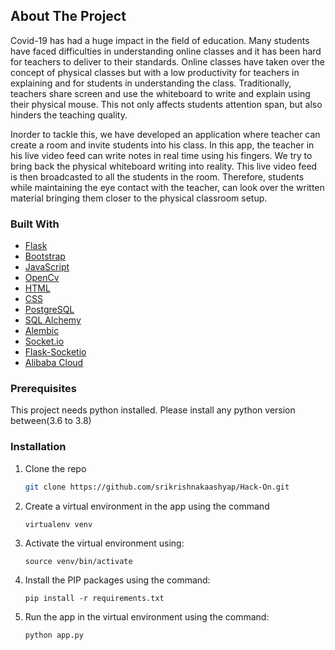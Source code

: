 ## About The Project

<!-- [![EduLit][product-screenshot]](https://example.com) -->

Covid-19 has had a huge impact in the field of education. Many students have faced difficulties in understanding online classes and it has been hard for teachers to deliver to their standards. Online classes have taken over the concept of physical classes but with a low productivity for teachers in explaining and for students in understanding the class. Traditionally, teachers share screen and use the whiteboard to write and explain using their physical mouse. This not only affects students attention span, but also hinders the teaching quality. 

Inorder to tackle this, we have developed an application where teacher can create a room and invite students into his class. In this app, the teacher in his live video feed can write notes in real time using his fingers. We try to bring back the physical whiteboard writing into reality. This live video feed is then broadcasted to all the students in the room. Therefore, students while maintaining the eye contact with the teacher, can look over the written material bringing them closer to the physical classroom setup. 


### Built With
* [Flask](https://palletsprojects.com/p/flask/)
* [Bootstrap](https://getbootstrap.com)
* [JavaScript](https://www.javascript.com/)
* [OpenCv](https://opencv.org/)
* [HTML](https://html.com/)
* [CSS](https://laravel.com)
* [PostgreSQL](https://www.postgresql.org/)
* [SQL Alchemy](https://www.sqlalchemy.org/)
* [Alembic](https://alembic.sqlalchemy.org/)
* [Socket.io](https://socket.io/)
* [Flask-Socketio](https://flask-socketio.readthedocs.io/en/latest/)
* [Alibaba Cloud](https://in.alibabacloud.com/)


### Prerequisites

This project needs python installed. Please install any python version between(3.6 to 3.8)

### Installation

1. Clone the repo
   ```sh
   git clone https://github.com/srikrishnakaashyap/Hack-On.git
   ```
2. Create a virtual environment in the app using the command
   ```
   virtualenv venv
   ```
3. Activate the virtual environment using:
   ```
   source venv/bin/activate
   ```
4. Install the PIP packages using the command:
   ```
   pip install -r requirements.txt
   ```
   
5. Run the app in the virtual environment using the command:
   ```
   python app.py
   ```
    

